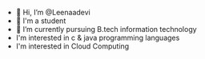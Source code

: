 - 👋 Hi, I’m @Leenaadevi
- 👀 I'm a student
- 🌱 I’m currently pursuing B.tech information technology
- I'm interested in c & java programming languages
- I'm interested in Cloud Computing



<!---
Leenaadevi/Leenaadevi is a ✨ special ✨ repository because its `README.md` (this file) appears on your GitHub profile.
You can click the Preview link to take a look at your changes.
--->

